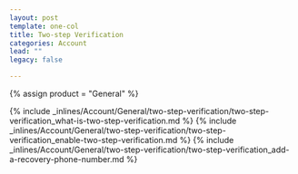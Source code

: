 ```yaml
---
layout: post
template: one-col
title: Two-step Verification
categories: Account
lead: ""
legacy: false

---
```

{% assign product = "General" %}

{% include _inlines/Account/General/two-step-verification/two-step-verification_what-is-two-step-verification.md %}
{% include _inlines/Account/General/two-step-verification/two-step-verification_enable-two-step-verification.md %}
{% include _inlines/Account/General/two-step-verification/two-step-verification_add-a-recovery-phone-number.md %}
